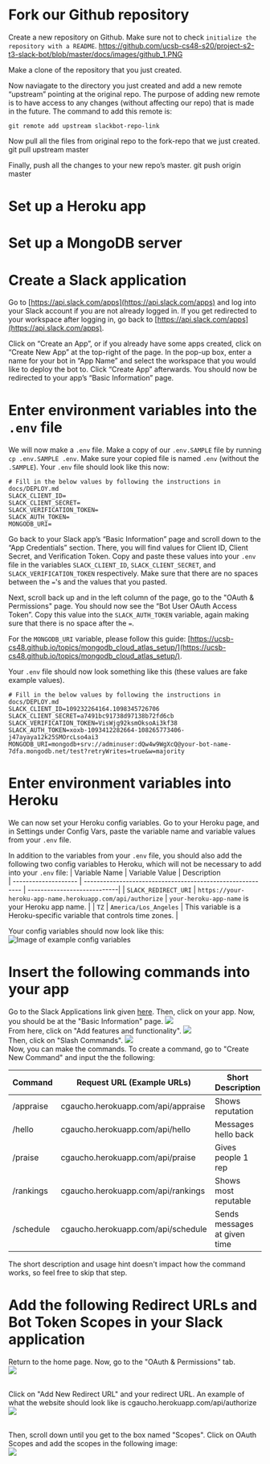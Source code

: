 # Fork our Github repository
Create a new repository on Github. Make sure not to check `initialize the repository with a README`.
https://github.com/ucsb-cs48-s20/project-s2-t3-slack-bot/blob/master/docs/images/github_1.PNG


Make a clone of the repository that you just created. 

Now naviagate to the directory you just created and add a new remote “upstream” pointing at the original repo. The purpose of adding new remote is to have access to any changes (without affecting our repo) that is made in the future. The command to add this remote is: 

`git remote add upstream slackbot-repo-link`

Now pull all the files from original repo to the fork-repo that we just created.  git pull upstream master

Finally, push all the changes to your new repo’s master.
git push origin master


# Set up a Heroku app

# Set up a MongoDB server


# Create a Slack application

Go to [https://api.slack.com/apps](https://api.slack.com/apps) and log into your Slack account if you are not already logged in. If you get redirected to your workspace after logging in, go back to [https://api.slack.com/apps](https://api.slack.com/apps).

Click on “Create an App”, or if you already have some apps created, click on “Create New App” at the top-right of the page. In the pop-up box, enter a name for your bot in “App Name” and select the workspace that you would like to deploy the bot to. Click “Create App” afterwards. You should now be redirected to your app’s “Basic Information” page.

# Enter environment variables into the `.env` file

We will now make a `.env` file. Make a copy of our `.env.SAMPLE` file by running `cp .env.SAMPLE .env`. Make sure your copied file is named `.env` (without the `.SAMPLE`). Your `.env` file should look like this now:

```
# Fill in the below values by following the instructions in docs/DEPLOY.md
SLACK_CLIENT_ID=
SLACK_CLIENT_SECRET=
SLACK_VERIFICATION_TOKEN=
SLACK_AUTH_TOKEN=
MONGODB_URI=
```

Go back to your Slack app’s “Basic Information” page and scroll down to the “App Credentials” section. There, you will find values for Client ID, Client Secret, and Verification Token. Copy and paste these values into your `.env` file in the variables `SLACK_CLIENT_ID`, `SLACK_CLIENT_SECRET`, and `SLACK_VERIFICATION_TOKEN` respectively. Make sure that there are no spaces between the `=`'s and the values that you pasted.

Next, scroll back up and in the left column of the page, go to the "OAuth & Permissions" page. You should now see the “Bot User OAuth Access Token”. Copy this value into the `SLACK_AUTH_TOKEN` variable, again making sure that there is no space after the `=`.

For the `MONGODB_URI` variable, please follow this guide: [https://ucsb-cs48.github.io/topics/mongodb_cloud_atlas_setup/](https://ucsb-cs48.github.io/topics/mongodb_cloud_atlas_setup/).

Your `.env` file should now look something like this (these values are fake example values).
```
# Fill in the below values by following the instructions in docs/DEPLOY.md
SLACK_CLIENT_ID=109232264164.1098345726706
SLACK_CLIENT_SECRET=a7491bc91738d97138b72fd6cb
SLACK_VERIFICATION_TOKEN=VisWjg92ksmOksoAi3kf38
SLACK_AUTH_TOKEN=xoxb-1093412282664-108265773406-j47ayaya12k25SMOrcLso4ai3
MONGODB_URI=mongodb+srv://adminuser:dQw4w9WgXcQ@your-bot-name-7dfa.mongodb.net/test?retryWrites=true&w=majority
```

# Enter environment variables into Heroku

We can now set your Heroku config variables. Go to your Heroku page, and in Settings under Config Vars, paste the variable name and variable values from your `.env` file. 

In addition to the variables from your `.env` file, you should also add the following two config variables to Heroku, which will not be necessary to add into your `.env` file:
| Variable Name        | Variable Value                                             | Description            
| -------------------- | ---------------------------------------------------------- | ----------------------------|
| `SLACK_REDIRECT_URI` | `https://your-heroku-app-name.herokuapp.com/api/authorize` | `your-heroku-app-name` is your Heroku app name.            |
| `TZ`                 | `America/Los_Angeles`                                      | This variable is a Heroku-specific variable that controls time zones.         |

Your config variables should now look like this:
![Image of example config variables](images/heroku-config-vars-example.png)

# Insert the following commands into your app

Go to the Slack Applications link given [here](https://api.slack.com/apps). Then, click on your app.
Now, you should be at the "Basic Information" page.
![](images/commandHelp1.png)
<br/>From here, click on "Add features and functionality".
![](images/commandHelp2.png)
<br/>Then, click on "Slash Commands".
![](images/commandHelp3.png)
<br/>Now, you can make the commands. To create a command, go to "Create New Command" and input
the the following:

| Command   | Request URL (Example URLs)         | Short Description            | Usage Hint                |
| --------- | ---------------------------------- | ---------------------------- | ------------------------- |
| /appraise | cgaucho.herokuapp.com/api/appraise | Shows reputation             | [User]                    |
| /hello    | cgaucho.herokuapp.com/api/hello    | Messages hello back          |                           |
| /praise   | cgaucho.herokuapp.com/api/praise   | Gives people 1 rep           | [User]                    |
| /rankings | cgaucho.herokuapp.com/api/rankings | Shows most reputable         |                           |
| /schedule | cgaucho.herokuapp.com/api/schedule | Sends messages at given time | [Create/Delete/List/Help] |

The short description and usage hint doesn't impact how the command works, so feel free to skip that step.

# Add the following Redirect URLs and Bot Token Scopes in your Slack application

Return to the home page. Now, go to the "OAuth & Permissions" tab.
<br/>![](images/scopeHelp1.png)

<br/>Click on "Add New Redirect URL" and your redirect URL. An example of what the website should look like is cgaucho.herokuapp.com/api/authorize
<br/>![](images/scopeHelp3.png)

<br/> Then, scroll down until you get to the box named "Scopes". Click on OAuth Scopes and add the scopes in the following image:
<br/>![](images/scopeHelp2.png)

